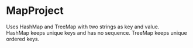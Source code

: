# MapProject
Uses HashMap and TreeMap with two strings as key and value.<br>
HashMap keeps unique keys and has no sequence.
TreeMap keeps unique ordered keys.
